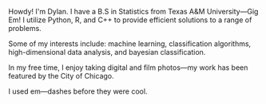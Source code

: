 Howdy! I'm Dylan. I have a B.S in Statistics from Texas A&M University—Gig Em! I utilize Python, R, and C++ to provide efficient solutions to a range of problems.

Some of my interests include: machine learning, classification algorithms, high-dimensional data analysis, and bayesian classification. 

In my free time, I enjoy taking digital and film photos—my work has been featured by the City of Chicago.

I used em—dashes before they were cool.

<!---
dylanrollinss/dylanrollinss is a ✨ special ✨ repository because its `README.md` (this file) appears on your GitHub profile.
You can click the Preview link to take a look at your changes.
--->

